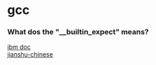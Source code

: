# gcc


### What dos the "__builtin_expect" means?
[ibm doc](https://www.ibm.com/docs/ko/zos/2.3.0?topic=performance-builtin-expect)  
[jianshu-chinese](https://www.jianshu.com/p/2684613a300f)
